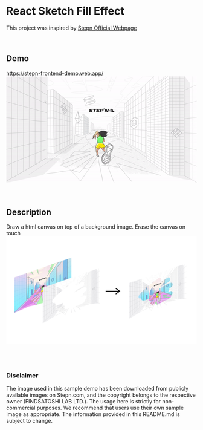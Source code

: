 # React Sketch Fill Effect

This project was inspired by [Stepn Official Webpage](https://stepn.com/)

<br>

## Demo

https://stepn-frontend-demo.web.app/
![gif demo](readme-image/demo.gif?raw=true "GIF Demo")

<br>

## Description

Draw a html canvas on top of a background image. Erase the canvas on touch
![effect description](readme-image/description.png?raw=true "Effect Description")

<br>
<br>

### Disclaimer

The image used in this sample demo has been downloaded from publicly available images on Stepn.com, and the copyright belongs to the respective owner (FINDSATOSHI LAB LTD.). The usage here is strictly for non-commercial purposes. We recommend that users use their own sample image as appropriate. The information provided in this README.md is subject to change.
